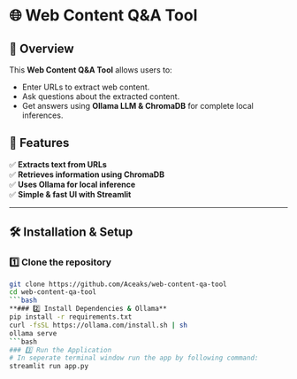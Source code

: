 # 🌐 Web Content Q&A Tool

## 📌 Overview
This **Web Content Q&A Tool** allows users to:
- Enter URLs to extract web content.
- Ask questions about the extracted content.
- Get answers using **Ollama LLM & ChromaDB** for complete local inferences.

## 🚀 Features
✅ **Extracts text from URLs**  
✅ **Retrieves information using ChromaDB**  
✅ **Uses Ollama for local inference**  
✅ **Simple & fast UI with Streamlit**

---

## 🛠 Installation & Setup
### 1️⃣ Clone the repository
```bash
git clone https://github.com/Aceaks/web-content-qa-tool
cd web-content-qa-tool
```bash
**### 2️⃣ Install Dependencies & Ollama**
pip install -r requirements.txt
curl -fsSL https://ollama.com/install.sh | sh
ollama serve
```bash
### 3️⃣ Run the Application
# In seperate terminal window run the app by following command:
streamlit run app.py
